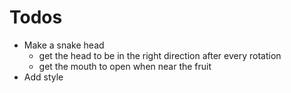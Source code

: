 Todos
==
- Make a snake head 
    - get the head to be in the right direction after every rotation
    - get the mouth to open when near the fruit
-  Add style

